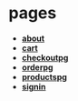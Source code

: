 <!-- generated by markdown-notes-tree -->

# pages

<!-- optional markdown-notes-tree directory description starts here -->

<!-- optional markdown-notes-tree directory description ends here -->

- [**about**](about)
- [**cart**](cart)
- [**checkoutpg**](checkoutpg)
- [**orderpg**](orderpg)
- [**productspg**](productspg)
- [**signin**](signin)
